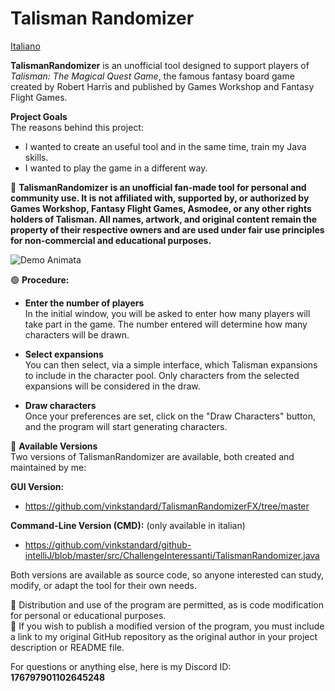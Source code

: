 # Talisman Randomizer

[Italiano](README.it.md) 

**TalismanRandomizer** is an unofficial tool designed to support players of *Talisman: The Magical Quest Game*, the famous fantasy board game created by Robert Harris and published by Games Workshop and Fantasy Flight Games.

**Project Goals**  
The reasons behind this project:
- I wanted to create an useful tool and in the same time, train my Java skills.
- I wanted to play the game in a different way.

🔴 **TalismanRandomizer is an unofficial fan-made tool for personal and community use.
It is not affiliated with, supported by, or authorized by Games Workshop, Fantasy Flight Games, Asmodee, or any other rights holders of Talisman.
All names, artwork, and original content remain the property of their respective owners and are used under fair use principles for non-commercial and educational purposes.**

![Demo Animata](img/demo.gif)

🟢 **Procedure:**  
- **Enter the number of players**  
  In the initial window, you will be asked to enter how many players will take part in the game. The number entered will determine how many characters will be drawn.

- **Select expansions**  
  You can then select, via a simple interface, which Talisman expansions to include in the character pool. Only characters from the selected expansions will be considered in the draw.

- **Draw characters**  
  Once your preferences are set, click on the "Draw Characters" button, and the program will start generating characters.

🔗 **Available Versions**  
Two versions of TalismanRandomizer are available, both created and maintained by me:

**GUI Version:**  
- https://github.com/vinkstandard/TalismanRandomizerFX/tree/master

**Command-Line Version (CMD):** (only available in italian)
- https://github.com/vinkstandard/github-intelliJ/blob/master/src/ChallengeInteressanti/TalismanRandomizer.java

Both versions are available as source code, so anyone interested can study, modify, or adapt the tool for their own needs.

🔴 Distribution and use of the program are permitted, as is code modification for personal or educational purposes.  
🔴 If you wish to publish a modified version of the program, you must include a link to my original GitHub repository as the original author in your project description or README file.

For questions or anything else, here is my Discord ID: **176797901102645248**
